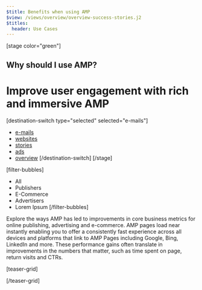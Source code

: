 ```yaml
---
$title: Benefits when using AMP
$view: /views/overview/overview-success-stories.j2
$titles:
  header: Use Cases
---
```

[stage color="green"]
<amp-img src="/static/img/browser-websites.png" height="300" width="450" layout="responsive" />
## Why should I use AMP?
# Improve user engagement with rich and immersive AMP
[destination-switch type="selected" selected="e-mails"]
- [e-mails](/content/amp-dev/overview/success-stories/e-mails.md)
- [websites](/content/amp-dev/overview/success-stories/websites.md)
- [stories](/content/amp-dev/overview/success-stories/stories.md)
- [ads](/content/amp-dev/overview/success-stories/ads.md)
- [overview](/content/amp-dev/overview/success-stories/overview.md)
[/destination-switch]
[/stage]

[filter-bubbles]
  - All
  - Publishers
  - E-Commerce
  - Advertisers
  - Lorem Ipsum
[/filter-bubbles]

<section class="main">
  <p>Explore the ways AMP has led to improvements in core business metrics for online publishing, advertising and e-commerce. AMP pages load near instantly enabling you to offer a consistently fast experience across all devices and platforms that link to AMP Pages including Google, Bing, LinkedIn and more. These performance gains often translate in improvements in the numbers that matter, such as time spent on page, return visits and CTRs.</p>
</section>

[teaser-grid]
[](content/shared/fill-ins/success-story-4.md)
[](content/shared/fill-ins/success-story-4.md)
[](content/shared/fill-ins/success-story-4.md)
[](content/shared/fill-ins/success-story-4.md)
[](content/shared/fill-ins/success-story-4.md)
[](content/shared/fill-ins/success-story-4.md)

[/teaser-grid]